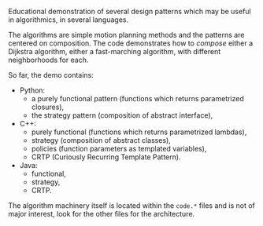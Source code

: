 Educational demonstration of several design patterns which may be useful in algorithmics, in several languages.

The algorithms are simple motion planning methods
and the patterns are centered on composition.
The code demonstrates how to *compose* either a Dijkstra algorithm,
either a fast-marching algorithm, with different neighborhoods for each.

So far, the demo contains:
- Python:
    - a purely functional pattern (functions which returns parametrized closures),
    - the strategy pattern (composition of abstract interface),
- C++:
    - purely functional (functions which returns parametrized lambdas),
    - strategy (composition of abstract classes),
    - policies (function parameters as templated variables),
    - CRTP (Curiously Recurring Template Pattern).
- Java:
    - functional,
    - strategy,
    - CRTP.

The algorithm machinery itself is located within the `code.*` files
and is not of major interest,
look for the other files for the architecture.
